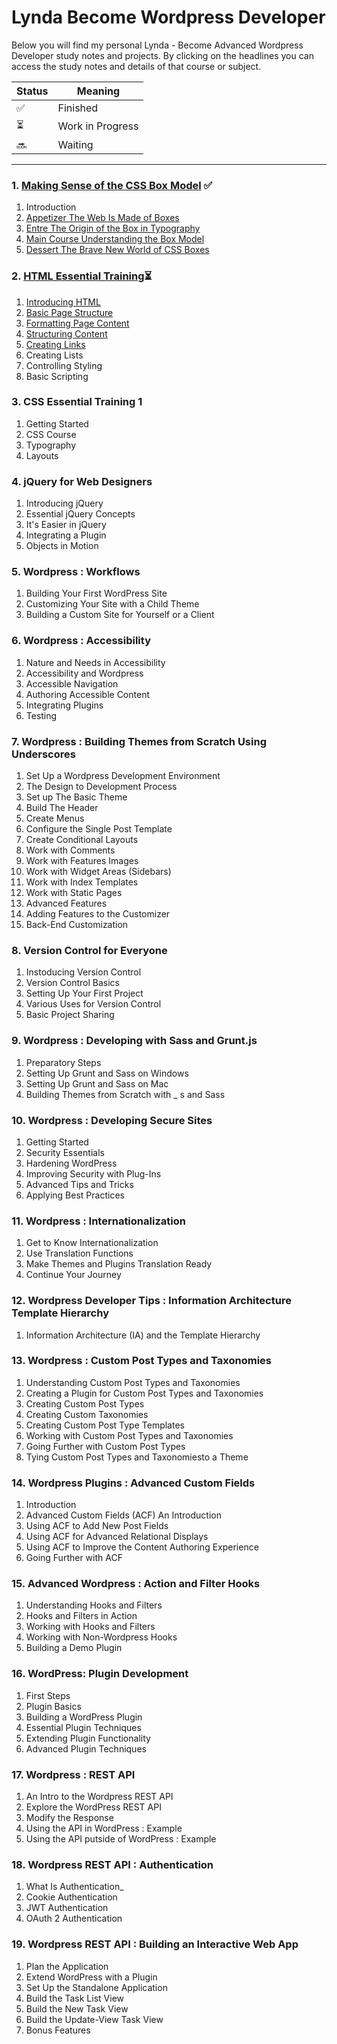 # Lynda Become Wordpress Developer
Below you will find my personal Lynda - Become Advanced Wordpress Developer study notes and projects. By clicking on the headlines you can access the study notes and details of that course or subject.

| Status | Meaning |
|--|--|
| ✅ | Finished |
| ⏳| Work in Progress |
| 🔜 | Waiting |

-----------------

### 1. [Making Sense of the CSS Box Model](https://github.com/hevalhazalkurt/Learn_Code_Study_Notes/tree/master/Lynda/Become_Wordpress_Developer_path/1_Making_Sense_of_the_CSS_Box_Model) ✅
01. Introduction
02. [Appetizer The Web Is Made of Boxes](https://github.com/hevalhazalkurt/Learn_Code_Study_Notes/blob/master/Lynda/Become_Wordpress_Developer_path/1_Making_Sense_of_the_CSS_Box_Model/02_Appetizer_The_Web_Is_Made_of_Boxes/02_Appetizer_The_Web_Is_Made_of_Boxes.md)
03. [Entre The Origin of the Box in Typography](https://github.com/hevalhazalkurt/Learn_Code_Study_Notes/blob/master/Lynda/Become_Wordpress_Developer_path/1_Making_Sense_of_the_CSS_Box_Model/03_Entre_The_Origin_of_the_Box_in_Typography/03_Entre_The_Origin_of_the_Box_in_Typography.md)
04. [Main Course Understanding the Box Model](https://github.com/hevalhazalkurt/Learn_Code_Study_Notes/blob/master/Lynda/Become_Wordpress_Developer_path/1_Making_Sense_of_the_CSS_Box_Model/04_Main_Course_Understanding_the_Box_Model/04_Main_Course_Understanding_the_Box_Model.md)
05. [Dessert The Brave New World of CSS Boxes](https://github.com/hevalhazalkurt/Learn_Code_Study_Notes/blob/master/Lynda/Become_Wordpress_Developer_path/1_Making_Sense_of_the_CSS_Box_Model/05_Dessert_The_Brave_New_World_of_CSS_Boxes/05_Dessert_The_Brave_New_World_of_CSS_Boxes.md)

### 2. [HTML Essential Training](https://github.com/hevalhazalkurt/Learn_Code_Study_Notes/tree/master/Lynda/Become_Wordpress_Developer_path/2_HTML_Essential_Training)⏳
1. [Introducing HTML](https://github.com/hevalhazalkurt/Learn_Code_Study_Notes/blob/master/Lynda/Become_Wordpress_Developer_path/2_HTML_Essential_Training/Notes/1.1_Introducing_HTML.md)
2. [Basic Page Structure](https://github.com/hevalhazalkurt/Learn_Code_Study_Notes/blob/master/Lynda/Become_Wordpress_Developer_path/2_HTML_Essential_Training/Notes/2.2_Basic_Page_Structure.md)
3. [Formatting Page Content](https://github.com/hevalhazalkurt/Learn_Code_Study_Notes/blob/master/Lynda/Become_Wordpress_Developer_path/2_HTML_Essential_Training/Notes/2.3_Formatting_Page_Content.md)
4. [Structuring Content](https://github.com/hevalhazalkurt/Learn_Code_Study_Notes/blob/master/Lynda/Become_Wordpress_Developer_path/2_HTML_Essential_Training/Notes/2.4_Structuring_Content.md)
5. [Creating Links](https://github.com/hevalhazalkurt/Learn_Code_Study_Notes/blob/master/Lynda/Become_Wordpress_Developer_path/2_HTML_Essential_Training/Notes/2.5_Creating_Links.md)
6. Creating Lists
7. Controlling Styling
8. Basic Scripting

### 3. CSS Essential Training 1
1. Getting Started
2. CSS Course
3. Typography
4. Layouts

### 4. jQuery for Web Designers
1. Introducing jQuery
2. Essential jQuery Concepts
3. It's Easier in jQuery
4. Integrating a Plugin
5. Objects in Motion

### 5. Wordpress : Workflows
1. Building Your First WordPress Site
2. Customizing Your Site with a Child Theme
3. Building a Custom Site for Yourself or a Client

### 6. Wordpress : Accessibility
1. Nature and Needs in Accessibility
2. Accessibility and Wordpress
3. Accessible Navigation
4. Authoring Accessible Content
5. Integrating Plugins
6. Testing

### 7. Wordpress : Building Themes from Scratch Using Underscores
1. Set Up a Wordpress Development Environment
2. The Design to Development Process
3. Set up The Basic Theme
4. Build The Header
5. Create Menus
6. Configure the Single Post Template
7. Create Conditional Layouts
8. Work with Comments
9. Work with Features Images
10. Work with Widget Areas (Sidebars)
11. Work with Index Templates
12. Work with Static Pages
13. Advanced Features
14. Adding Features to the Customizer
15. Back-End Customization

### 8. Version Control for Everyone
1. Instoducing Version Control
2. Version Control Basics
3. Setting Up Your First Project
4. Various Uses for Version Control
5. Basic Project Sharing

### 9. Wordpress : Developing with Sass and Grunt.js
1. Preparatory Steps
2. Setting Up Grunt and Sass on Windows
3. Setting Up Grunt and Sass on Mac
4. Building Themes from Scratch with _ s and Sass

### 10. Wordpress : Developing Secure Sites
01. Getting Started
02. Security Essentials
03. Hardening WordPress
04. Improving Security with Plug-Ins
05. Advanced Tips and Tricks
06. Applying Best Practices

### 11. Wordpress : Internationalization
1. Get to Know Internationalization
2. Use Translation Functions
3. Make Themes and Plugins Translation Ready
4. Continue Your Journey

### 12. Wordpress Developer Tips : Information Architecture Template Hierarchy
1. Information Architecture (IA) and the Template Hierarchy

### 13. Wordpress : Custom Post Types and Taxonomies
1. Understanding Custom Post Types and Taxonomies
2. Creating a Plugin for Custom Post Types and Taxonomies
3. Creating Custom Post Types
4. Creating Custom Taxonomies
5. Creating Custom Post Type Templates
6. Working with Custom Post Types and Taxonomies
7. Going Further with Custom Post Types
8. Tying Custom Post Types and Taxonomiesto a Theme

### 14. Wordpress Plugins : Advanced Custom Fields
01. Introduction
02. Advanced Custom Fields (ACF) An Introduction
03. Using ACF to Add New Post Fields
04. Using ACF for Advanced Relational Displays
05. Using ACF to Improve the Content Authoring Experience
06. Going Further with ACF

### 15. Advanced Wordpress : Action and Filter Hooks
1. Understanding Hooks and Filters
2. Hooks and Filters in Action
3. Working with Hooks and Filters
4. Working with Non-Wordpress Hooks
5. Building a Demo Plugin

### 16. WordPress: Plugin Development
01. First Steps
02. Plugin Basics
03. Building a WordPress Plugin
04. Essential Plugin Techniques
05. Extending Plugin Functionality
06. Advanced Plugin Techniques

### 17. Wordpress : REST API
1. An Intro to the Wordpress REST API
2. Explore the WordPress REST API
3. Modify the Response
4. Using the API in WordPress : Example
5. Using the API putside of WordPress : Example

### 18. Wordpress REST API : Authentication
1. What Is Authentication_
2. Cookie Authentication
3. JWT Authentication
4. OAuth 2 Authentication

### 19. Wordpress REST API : Building an Interactive Web App
01. Plan the Application
02. Extend WordPress with a Plugin
03. Set Up the Standalone Application
04. Build the Task List View
05. Build the New Task View
06. Build the Update-View Task View
07. Bonus Features
